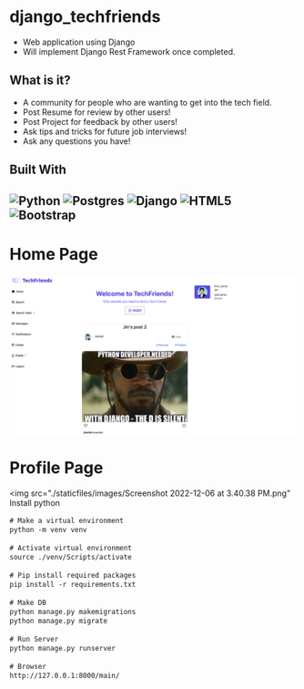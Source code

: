 # django_techfriends

- Web application using Django
- Will implement Django Rest Framework once completed. 

## What is it?
- A community for people who are wanting to get into the tech field. 
- Post Resume for review by other users!
- Post Project for feedback by other users!
- Ask tips and tricks for future job interviews!
- Ask any questions you have!

## Built With
![Python](https://img.shields.io/badge/python-3670A0?style=for-the-badge&logo=python&logoColor=ffdd54)
![Postgres](https://img.shields.io/badge/postgres-%23316192.svg?style=for-the-badge&logo=postgresql&logoColor=white)
![Django](https://img.shields.io/badge/django-%23092E20.svg?style=for-the-badge&logo=django&logoColor=white)
![HTML5](https://img.shields.io/static/v1?style=for-the-badge&message=HTML5&color=E34F26&logo=HTML5&logoColor=FFFFFF&label=)
![Bootstrap](https://img.shields.io/static/v1?style=for-the-badge&message=Bootstrap&color=7952B3&logo=Bootstrap&logoColor=FFFFFF&label=)
---
# Home Page
<img src="./staticfiles/images/Screenshot 2022-12-06 at 3.40.11 PM.png">  

# Profile Page
<img src="./staticfiles/images/Screenshot 2022-12-06 at 3.40.38 PM.png"
Install python

```
# Make a virtual environment
python -m venv venv

# Activate virtual environment
source ./venv/Scripts/activate

# Pip install required packages
pip install -r requirements.txt

# Make DB
python manage.py makemigrations
python manage.py migrate

# Run Server
python manage.py runserver

# Browser
http://127.0.0.1:8000/main/
```
